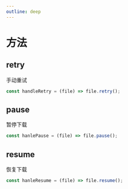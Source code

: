 ```yaml
---
outline: deep
---
```


# 方法

## retry

手动重试

```js
const handleRetry = (file) => file.retry();
```

## pause

暂停下载

```js
const hanlePause = (file) => file.pause();
```

## resume

恢复下载

```js
const hanleResume = (file) => file.resume();
```
